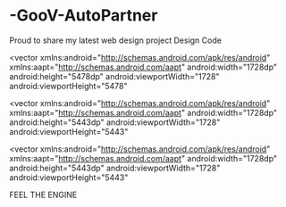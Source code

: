 # -GooV-AutoPartner
Proud to share my latest web design project Design Code
<RelativeLayout
xmlns:android="http://schemas.android.com/apk/res/android"
android:id="@+id/macbook_pro"
android:layout_width="1728dp"
android:layout_height="5478dp"
android:clipToOutline="true"
android:background="@drawable/macbook_pro"
 />

<!-- drawable/macbook_pro.xml -->
<vector
xmlns:android="http://schemas.android.com/apk/res/android"
xmlns:aapt="http://schemas.android.com/aapt"
android:width="1728dp"
android:height="5478dp"
android:viewportWidth="1728"
android:viewportHeight="5478"
 >
<group>
<clip-path
android:pathData="M0 0H1728V5478H0V0Z"
/>
<group
android:translateX="1.185"
android:translateY="1.09"
android:pivotX="864"
android:pivotY="2739"
android:scaleX="2.146"
android:scaleY="3.975"
android:rotation="135.808"
>
<path
android:pathData="M0 0V5478H1728V0"
>
<aapt:attr name="android:fillColor">
<gradient
android:type="linear"
android:startX="432"
android:startY="2739"
android:endX="1296"
android:endY="2739"
>
<item
android:color="#1CB4BC"
android:offset="0"
/>
<item
android:color="#0D5256"
android:offset="1"
/>
</gradient>
</aapt:attr>
</path>
</group>
</group>
</vector>


<RelativeLayout
xmlns:android="http://schemas.android.com/apk/res/android"
android:id="@+id/macbook_pro"
android:layout_width="1728dp"
android:layout_height="5443dp"
android:clipToOutline="true"
android:background="@drawable/macbook_pro"
 />

<!-- drawable/macbook_pro.xml -->
<vector
xmlns:android="http://schemas.android.com/apk/res/android"
xmlns:aapt="http://schemas.android.com/aapt"
android:width="1728dp"
android:height="5443dp"
android:viewportWidth="1728"
android:viewportHeight="5443"
 >
<group>
<clip-path
android:pathData="M0 0H1728V5443H0V0Z"
/>
<group
android:translateX="1"
android:translateY="0"
android:pivotX="864"
android:pivotY="2721.5"
android:scaleX="2"
android:scaleY="2"
android:rotation="90"
>
<path
android:pathData="M0 0V5443H1728V0"
>
<aapt:attr name="android:fillColor">
<gradient
android:type="linear"
android:startX="432"
android:startY="2721.5"
android:endX="1296"
android:endY="2721.5"
>
<item
android:color="#2F1D33"
android:offset="0"
/>
<item
android:color="#2C1A2D"
android:offset="1"
/>
</gradient>
</aapt:attr>
</path>
</group>
</group>
</vector>


<RelativeLayout
xmlns:android="http://schemas.android.com/apk/res/android"
android:id="@+id/macbook_pro"
android:layout_width="1728dp"
android:layout_height="5443dp"
android:clipToOutline="true"
android:background="@drawable/macbook_pro"
 />

<!-- drawable/macbook_pro.xml -->
<vector
xmlns:android="http://schemas.android.com/apk/res/android"
xmlns:aapt="http://schemas.android.com/aapt"
android:width="1728dp"
android:height="5443dp"
android:viewportWidth="1728"
android:viewportHeight="5443"
 >
<group>
<clip-path
android:pathData="M0 0H1728V5443H0V0Z"
/>
<group
android:translateX="0.995"
android:translateY="-0.009"
android:pivotX="864"
android:pivotY="2721.5"
android:scaleX="2.016"
android:scaleY="1.981"
android:rotation="79.312"
>
<path
android:pathData="M0 0V5443H1728V0"
>
<aapt:attr name="android:fillColor">
<gradient
android:type="linear"
android:startX="432"
android:startY="2721.5"
android:endX="1296"
android:endY="2721.5"
>
<item
android:color="#101D24"
android:offset="0"
/>
<item
android:color="#192930"
android:offset="1"
/>
</gradient>
</aapt:attr>
</path>
</group>
</group>
</vector>


<RelativeLayout
xmlns:android="http://schemas.android.com/apk/res/android"
android:id="@+id/macbook_pro"
android:layout_width="1728dp"
android:layout_height="8739dp"
android:clipToOutline="true"
android:background="#FFFFFF"
 />



<RelativeLayout
xmlns:android="http://schemas.android.com/apk/res/android"
android:id="@+id/macbook_pro"
android:layout_width="1728dp"
android:layout_height="8739dp"
android:clipToOutline="true"
android:background="#FFFFFF"
 />



<TextView
android:id="@+id/feel_the_en"
android:layout_width="580dp"
android:layout_height="80dp"
android:text="@string/feel_the_en"
android:textAppearance="@style/feel_the_en"
android:gravity="top"
 />
<!--
Font family: Milonga
Line height: 80sp
(identical to box height)
-->

<!-- styles.xml -->
<style name="feel_the_en">
<item name="android:textSize">64sp</item>
</style>

<!-- strings.xml -->
<string name="feel_the_en">
FEEL THE ENGINE
</string>



<View
android:id="@+id/group_2"
android:layout_width="398.97dp"
android:layout_height="117dp"
 />


